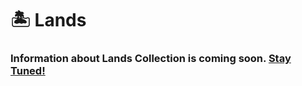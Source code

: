 # 🏝 Lands

### Information about Lands Collection is coming soon. [Stay Tuned!](https://discord.com/invite/dPNE6fK4S4)
